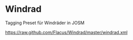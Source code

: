 Windrad
=======

Tagging Preset für Windräder in JOSM 

https://raw.github.com/Flacus/Windrad/master/windrad.xml
